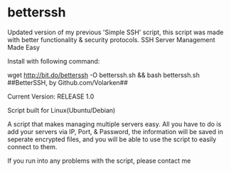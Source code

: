 # betterssh
Updated version of my previous 'Simple SSH' script, this script was made with better functionality &amp; security protocols.
SSH Server Management Made Easy

Install with following command:

wget http://bit.do/betterssh -O betterssh.sh && bash betterssh.sh
##BetterSSH, by Github.com/Volarken##

Current Version: RELEASE 1.0

Script built for Linux(Ubuntu/Debian)

A script that makes managing multiple servers easy. All you have to do is add your servers via IP, Port, & Password, the information will be saved in seperate encrypted files, and you will be able to use the script to easily connect to them.

If you run into any problems with the script, please contact me
